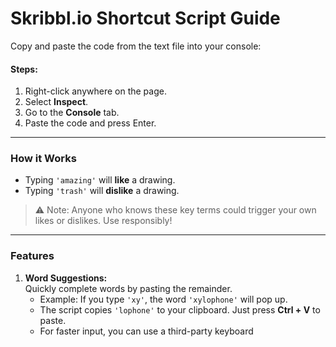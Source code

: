 # Skribbl.io Shortcut Script Guide

Copy and paste the code from the text file into your console:

#### Steps:
1. Right-click anywhere on the page.
2. Select **Inspect**.
3. Go to the **Console** tab.
4. Paste the code and press Enter.

---

### How it Works
- Typing `'amazing'` will **like** a drawing.  
- Typing `'trash'` will **dislike** a drawing.  

> ⚠ Note: Anyone who knows these key terms could trigger your own likes or dislikes. Use responsibly!

---

### Features
1. **Word Suggestions:**  
   Quickly complete words by pasting the remainder.  
   - Example: If you type `'xy'`, the word `'xylophone'` will pop up.  
   - The script copies `'lophone'` to your clipboard. Just press **Ctrl + V** to paste.  
   - For faster input, you can use a third-party keyboard
